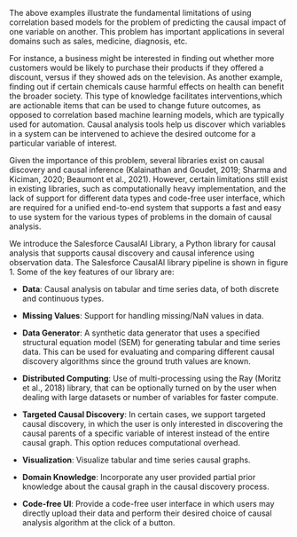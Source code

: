 The above examples illustrate the fundamental limitations of using correlation based models for the problem of predicting the causal impact of one variable on another. This problem has important applications in several domains such as sales, medicine, diagnosis, etc.

For instance, a business might be interested in finding out whether more customers would be likely to purchase their products if they offered a discount, versus if they showed ads on the television. As another example, finding out if certain chemicals cause harmful effects on health can benefit the broader society. This type of knowledge facilitates interventions,which are actionable items that can be used to change future outcomes, as opposed to correlation based machine learning models, which are typically used for automation. Causal analysis tools help us discover which variables in a system can be intervened to achieve the desired outcome for a particular variable of interest.

Given the importance of this problem, several libraries exist on causal discovery and causal inference (Kalainathan and Goudet, 2019; Sharma and Kiciman, 2020; Beaumont et al., 2021). However, certain limitations still exist in existing libraries, such as computationally heavy implementation, and the lack of support for different data types and code-free user interface, which are required for a unified end-to-end system that supports a fast and easy to use system for the various types of problems in the domain of causal analysis.

We introduce the Salesforce CausalAI Library, a Python library for causal analysis that supports causal discovery and causal inference using observation data. The Salesforce CausalAI library pipeline is shown in figure 1. Some of the key features of our library
are:

- **Data**: Causal analysis on tabular and time series data, of both discrete and continuous types.

- **Missing Values**: Support for handling missing/NaN values in data.

- **Data Generator**: A synthetic data generator that uses a specified structural equation model (SEM) for generating tabular and time series data. This can be used for evaluating and comparing different causal discovery algorithms since the ground truth values are known.

- **Distributed Computing**: Use of multi-processing using the Ray (Moritz et al., 2018) library, that can be optionally turned on by the user when dealing with large datasets or number of variables for faster compute.

- **Targeted Causal Discovery**: In certain cases, we support targeted causal discovery, in which the user is only interested in discovering the causal parents of a specific variable of interest instead of the entire causal graph.
    This option reduces computational overhead.

- **Visualization**: Visualize tabular and time series causal graphs.

- **Domain Knowledge**: Incorporate any user provided partial prior knowledge about the causal graph in the causal discovery process.

- **Code-free UI**: Provide a code-free user interface in which users may directly upload their data and perform their desired choice of causal analysis algorithm at the click of a button.

